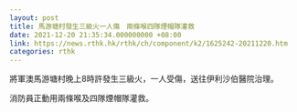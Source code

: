 ```yaml
---
layout: post
title: 馬游塘村發生三級火一人傷　兩條喉四隊煙帽隊灌救
date: 2021-12-20 21:35:34.000000000 +08:00
link: https://news.rthk.hk/rthk/ch/component/k2/1625242-20211220.htm
categories: rthk
---
```


將軍澳馬游塘村晚上8時許發生三級火，一人受傷，送往伊利沙伯醫院治理。

消防員正動用兩條喉及四隊煙帽隊灌救。
